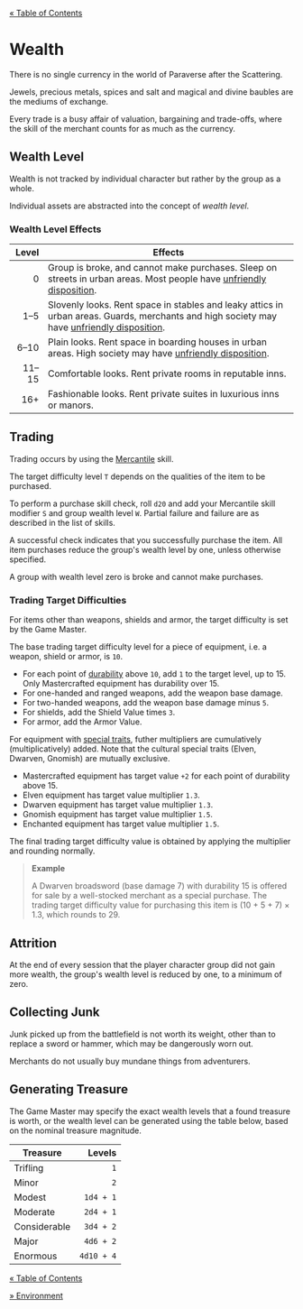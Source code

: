 [&laquo; Table of Contents](..)

# Wealth

There is no single currency in the world of Paraverse after the Scattering.

Jewels, precious metals, spices and salt and magical and divine baubles are the mediums of exchange.

Every trade is a busy affair of valuation, bargaining and trade-offs, where the skill of the merchant counts for as much as the currency.

## Wealth Level

Wealth is not tracked by individual character but rather by the group as a whole.

Individual assets are abstracted into the concept of *wealth level*.

### Wealth Level Effects

| Level | Effects |
|-:|-|
| 0 | Group is broke, and cannot make purchases. Sleep on streets in urban areas. Most people have [unfriendly disposition](characters#npc-disposition). |
| 1&ndash;5 | Slovenly looks. Rent space in stables and leaky attics in urban areas. Guards, merchants and high society may have [unfriendly disposition](characters#npc-disposition). |
| 6&ndash;10 | Plain looks. Rent space in boarding houses in urban areas. High society may have [unfriendly disposition](characters#npc-disposition). |
| 11&ndash;15 | Comfortable looks. Rent private rooms in reputable inns. |
| 16+ | Fashionable looks. Rent private suites in luxurious inns or manors. |

## Trading

Trading occurs by using the [Mercantile](characters#list-of-skills) skill.

The target difficulty level `T` depends on the qualities of the item to be purchased.

To perform a purchase skill check, roll `d20` and add your Mercantile skill modifier `S` and group wealth level `W`. Partial failure and failure are as described in the list of skills.

A successful check indicates that you successfully purchase the item. All item purchases reduce the group's wealth level by one, unless otherwise specified.

A group with wealth level zero is broke and cannot make purchases.

### Trading Target Difficulties

For items other than weapons, shields and armor, the target difficulty is set by the Game Master.

The base trading target difficulty level for a piece of equipment, i.e. a weapon, shield or armor, is `10`.

- For each point of [durability](equipment#durability-and-disrepair) above `10`, add `1` to the target level, up to 15. Only Mastercrafted equipment has durability over 15.
- For one-handed and ranged weapons, add the weapon base damage.
- For two-handed weapons, add the weapon base damage minus `5`.
- For shields, add the Shield Value times `3`.
- For armor, add the Armor Value.

For equipment with [special traits](equipment#quipment-special-traits), futher multipliers are cumulatively (multiplicatively) added. Note that the cultural special traits (Elven, Dwarven, Gnomish) are mutually exclusive.

- Mastercrafted equipment has target value `+2` for each point of durability above 15.
- Elven equipment has target value multiplier `1.3`.
- Dwarven equipment has target value multiplier `1.3`.
- Gnomish equipment has target value multiplier `1.5`.
- Enchanted equipment has target value multiplier `1.5`.

The final trading target difficulty value is obtained by applying the multiplier and rounding normally.

> **Example**
>
> A Dwarven broadsword (base damage 7) with durability 15 is offered for sale by a well-stocked merchant as a special purchase. The trading target difficulty value for purchasing this item is (10 + 5 + 7) × 1.3, which rounds to 29.

## Attrition

At the end of every session that the player character group did not gain more wealth, the group's wealth level is reduced by one, to a minimum of zero.

## Collecting Junk

Junk picked up from the battlefield is not worth its weight, other than to replace a sword or hammer, which may be dangerously worn out.

Merchants do not usually buy mundane things from adventurers.

## Generating Treasure

The Game Master may specify the exact wealth levels that a found treasure is worth, or the wealth level can be generated using the table below, based on the nominal treasure magnitude.

| Treasure | Levels |
|-|-:|
| Trifling | `1` |
| Minor | `2` |
| Modest | `1d4 + 1` |
| Moderate | `2d4 + 1` |
| Considerable | `3d4 + 2` |
| Major | `4d6 + 2` |
| Enormous | `4d10 + 4` |

[&laquo; Table of Contents](..)

[&raquo; Environment](environment)
